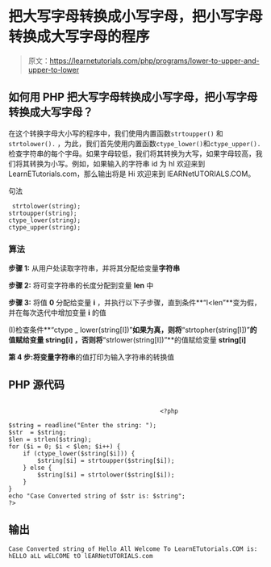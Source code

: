 # 把大写字母转换成小写字母，把小写字母转换成大写字母的程序

> 原文：<https://learnetutorials.com/php/programs/lower-to-upper-and-upper-to-lower>

## 如何用 PHP 把大写字母转换成小写字母，把小写字母转换成大写字母？

在这个转换字母大小写的程序中，我们使用内置函数`strtoupper()` 和`strtolower().` ，为此，我们首先使用内置函数`ctype_lower()`和`ctype_upper().`检查字符串的每个字母。如果字母较低，我们将其转换为大写，如果字母较高，我们将其转换为小写。例如，如果输入的字符串 id 为 hI 欢迎来到 LearnETutorials.com，那么输出将是 Hi 欢迎来到 lEARNetUTORIALS.COM。

句法

```
 strtolower(string);
strtoupper(string);
ctype_lower(string);
ctype_upper(string); 

```

### 算法

**步骤 1:** 从用户处读取字符串，并将其分配给变量**字符串**

**步骤 2:** 将可变字符串的长度分配到变量 **len** 中

**步骤 3:** 将值 **0** 分配给变量 **i** ，并执行以下子步骤，直到条件**“I<len”**变为假，并在每次迭代中增加变量 **i** 的值

(I)检查条件**“ctype _ lower(string[I])”**如果为真，则将**“strtopher(string[I])”**的值赋给变量 **string[i]** ，否则将**“strlower(string[I])”**的值赋给变量 **string[i]**

**第 4 步:**将变量**字符串**的值打印为输入字符串的转换值

## PHP 源代码

```

                                          <?php

$string = readline("Enter the string: ");
$str  = $string;
$len = strlen($string);
for ($i = 0; $i < $len; $i++) {
    if (ctype_lower($string[$i])) {
        $string[$i] = strtoupper($string[$i]);
    } else {
        $string[$i] = strtolower($string[$i]);
    }
}
echo "Case Converted string of $str is: $string";
?>

```

## 输出

```
Case Converted string of Hello All Welcome To LearnETutorials.COM is: hELLO aLL wELCOME tO lEARNetUTORIALS.com
```